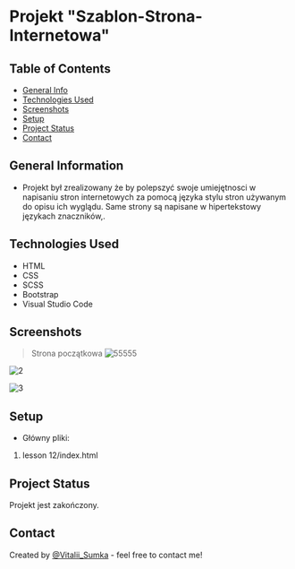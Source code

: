 # Projekt "Szablon-Strona-Internetowa"


## Table of Contents
* [General Info](#general-information)
* [Technologies Used](#technologies-used)
* [Screenshots](#screenshots)
* [Setup](#setup)
* [Project Status](#project-status)
* [Contact](#contact)
<!-- * [License](#license) -->


## General Information
- Projekt był zrealizowany że by polepszyć swoje umiejętnosci w napisaniu stron internetowych za pomocą języka stylu stron używanym do opisu ich wyglądu. Same strony są napisane w hipertekstowy językach znaczników,.


## Technologies Used
- HTML
- CSS
- SCSS
- Bootstrap
- Visual Studio Code


## Screenshots
> Strona początkowa
![55555](https://user-images.githubusercontent.com/61744465/119871717-04c96480-bf23-11eb-9087-73dca69fc8b6.png)


 ![2](https://user-images.githubusercontent.com/61744465/119870900-24ac5880-bf22-11eb-81c0-c8ee3fd137c6.png)

 ![3](https://user-images.githubusercontent.com/61744465/119870907-283fdf80-bf22-11eb-80c7-6ab8f900aa42.png)


## Setup
- Główny pliki:
1) lesson 12/index.html



## Project Status
Projekt jest zakończony.


## Contact
Created by [@Vitalii_Sumka](https://www.facebook.com/vitalii.sumka) - feel free to contact me!


<!-- Optional -->
<!-- ## License -->
<!-- This project is open source and available under the [... License](). -->

<!-- You don't have to include all sections - just the one's relevant to your project -->
